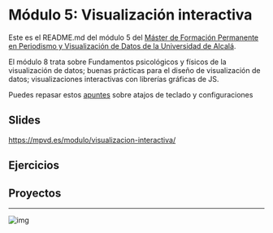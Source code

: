 # Módulo 5: Visualización interactiva


Este es el README.md del módulo 5 del [Máster de Formación
Permanente en Periodismo y Visualización de Datos de la Universidad de
Alcalá](https://mpvd.es).

El módulo 8 trata sobre 
Fundamentos psicológicos y físicos de la visualización de datos; buenas prácticas para el diseño de visualización de datos; visualizaciones interactivas con librerías gráficas de JS.

Puedes repasar estos [apuntes](sesiones/apuntes.md) sobre atajos de teclado y configuraciones


## Slides
https://mpvd.es/modulo/visualizacion-interactiva/


## Ejercicios


## Proyectos



---

![img](./img/logo.svg)

